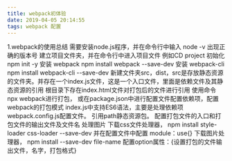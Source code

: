 ```yaml
---
title: webpack初体验
date: 2019-04-05 20:14:55
tags: webpack 配置
---
```

1.webpack的使用总结
  需要安装node.js程序，并在命令行中输入 node -v 出现正确的版本号
  建立项目文件夹，并在命令行中进入项目文件 例如CD project
  初始化 npm init -y
  安装 webpack npm install webpack --save-dev
  安装 webpack-cli npm install webpack-cli --save-dev
  新建文件夹src，dist，src是存放静态资源的文件夹。并存在一个index.js文件，这是一个入口文件，里面是依赖文件及其静态资源的引用 根目录下存在index.html文件对打包后的文件进行引用
  使用命令 npx webpack进行打包， 或在package.json中进行配置文件配置依赖项，配置webpack的打包模式
  index.js中支持ES6语法，主要是处理依赖项
  webpack.config.js配置文件。 引用path静态资源包。 配置打包文件的入口和打包文件的输出文件及文件名
  处理图片
  下载css文件处理器， npm install style-loader css-loader --save-dev
  并在配置文件中配置 module：use{}
  下载图片处理器， npm install --save-dev file-name  配置option属性：{设置打包的文件输出文件，名字，打包格式}